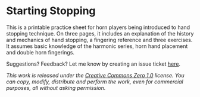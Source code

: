 # Starting Stopping
This is a printable practice sheet for horn players being introduced to hand stopping technique.
On three pages,
it includes an explanation of the history and mechanics of hand stopping,
a fingering reference and three exercises.
It assumes basic knowledge of the harmonic series,
horn hand placement and double horn fingerings.

Suggestions? Feedback? Let me know by creating an issue ticket [here](https://github.com/claysmalley/starting-stopping/issues/new).

_This work is released under the [Creative Commons Zero 1.0](https://creativecommons.org/publicdomain/zero/1.0/) license.
You can copy, modify, distribute and perform the work, even for commercial purposes, all without asking permission._
